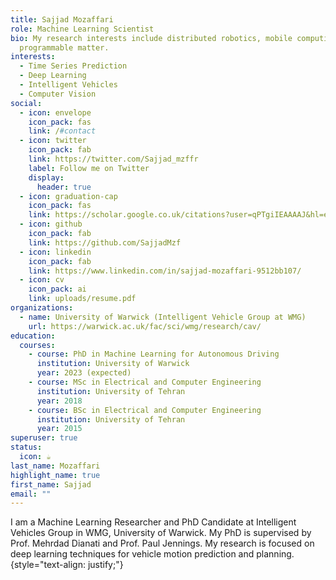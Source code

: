 ```yaml
---
title: Sajjad Mozaffari
role: Machine Learning Scientist
bio: My research interests include distributed robotics, mobile computing and
  programmable matter.
interests:
  - Time Series Prediction
  - Deep Learning
  - Intelligent Vehicles
  - Computer Vision
social:
  - icon: envelope
    icon_pack: fas
    link: /#contact
  - icon: twitter
    icon_pack: fab
    link: https://twitter.com/Sajjad_mzffr
    label: Follow me on Twitter
    display:
      header: true
  - icon: graduation-cap
    icon_pack: fas
    link: https://scholar.google.co.uk/citations?user=qPTgiIEAAAAJ&hl=en&oi=ao
  - icon: github
    icon_pack: fab
    link: https://github.com/SajjadMzf
  - icon: linkedin
    icon_pack: fab
    link: https://www.linkedin.com/in/sajjad-mozaffari-9512bb107/
  - icon: cv
    icon_pack: ai
    link: uploads/resume.pdf
organizations:
  - name: University of Warwick (Intelligent Vehicle Group at WMG)
    url: https://warwick.ac.uk/fac/sci/wmg/research/cav/
education:
  courses:
    - course: PhD in Machine Learning for Autonomous Driving
      institution: University of Warwick
      year: 2023 (expected)
    - course: MSc in Electrical and Computer Engineering
      institution: University of Tehran
      year: 2018
    - course: BSc in Electrical and Computer Engineering
      institution: University of Tehran
      year: 2015
superuser: true
status:
  icon: ☕️
last_name: Mozaffari
highlight_name: true
first_name: Sajjad
email: ""
---
```


I am a Machine Learning Researcher and PhD Candidate at Intelligent Vehicles Group in WMG, University of Warwick. My PhD is supervised by Prof. Mehrdad Dianati and Prof. Paul Jennings. My research is focused on deep learning techniques for vehicle motion prediction and planning. 
{style="text-align: justify;"}
